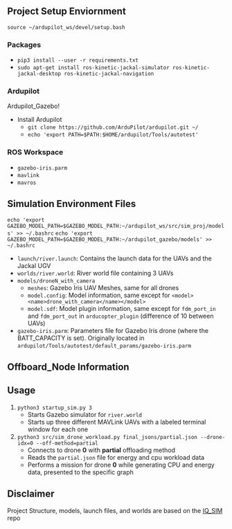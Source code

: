 ##  Project Setup Enviornment

`source ~/ardupilot_ws/devel/setup.bash`




### Packages
* `pip3 install --user -r requirements.txt`
* `sudo apt-get install ros-kinetic-jackal-simulator ros-kinetic-jackal-desktop ros-kinetic-jackal-navigation`

### Ardupilot

Ardupilot_Gazebo!
* Install Ardupilot
    - `git clone https://github.com/ArduPilot/ardupilot.git ~/`
    - `echo 'export PATH=$PATH:$HOME/ardupilot/Tools/autotest'`
### ROS Workspace
* `gazebo-iris.parm`
* `mavlink`
* `mavros`

## Simulation Environment Files

`echo 'export GAZEBO_MODEL_PATH=$GAZEBO_MODEL_PATH:~/ardupilot_ws/src/sim_proj/models' >> ~/.bashrc`
`echo 'export GAZEBO_MODEL_PATH=$GAZEBO_MODEL_PATH:~/ardupilot_gazebo/models' >> ~/.bashrc`

* `launch/river.launch`: Contains the launch data for the UAVs and the Jackal UGV
* `worlds/river.world`: River world file containing 3 UAVs 
* `models/droneN_with_camera`
    - `meshes`: Gazebo Iris UAV Meshes, same for all drones
    - `model.config`: Model information, same except for `<model><name>drone_with_camera</name></model>`
    - `model.sdf`: Model plugin information, same except for `fdm_port_in` and `fdm_port_out` in `arducopter_plugin` (difference of 10 between UAVs)
* `gazebo-iris.parm`: Parameters file for Gazebo Iris drone (where the BATT_CAPACITY is set). Originally located in `ardupilot/Tools/autotest/default_params/gazebo-iris.parm`


## Offboard_Node Information

## Usage

1. `python3 startup_sim.py 3`
    - Starts Gazebo simulator for `river.world`
    - Starts up three different MAVLink UAVs with a labeled terminal window for each one
2. `python3 src/sim_drone_workload.py final_jsons/partial.json --drone-idx=0 --off-method=partial`
    - Connects to drone **0** with **partial** offloading method
    - Reads the `partial.json` file for energy and cpu workload data
    - Performs a mission for drone **0** while generating CPU and energy data, presented to the specific graph


## Disclaimer

Project Structure, models, launch files, and worlds are based on the [IQ_SIM](https://github.com/Intelligent-Quads/iq_sim.git) repo